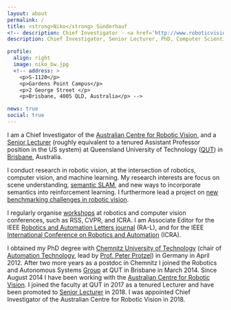 ```yaml
---
layout: about
permalink: /
title: <strong>Niko</strong> Sünderhauf
<!-- description: Chief Investigator - <a href='http://www.roboticvision.org'>Australian Centre for Robotic Vision</a> <br> Senior Lecturer - <a href='http://www.qut.edu.au'>Queensland University of Technology</a>, Brisbane, Australia -->
description: Chief Investigator, Senior Lecturer, PhD, Computer Scientist <br><a href='http://www.roboticvision.org'> – creating robots that see and understand the world – </a>

profile:
  align: right
  image: niko_bw.jpg
  <!-- address: >
    <p>S-1120</p>
    <p>Gardens Point Campus</p>
    <p>2 George Street </p>
    <p>Brisbane, 4005 QLD, Australia</p> -->

news: true
social: true
---
```


I am a Chief Investigator of the [Australian Centre for Robotic Vision](http://www.roboticvision.org), and a [Senior Lecturer](https://en.wikipedia.org/wiki/Senior_lecturer) (roughly equivalent to a tenured Assistant Professor position in the US system) at Queensland University of Technology ([QUT](http://www.qut.edu.au)) in [Brisbane](http://www.lensaloft.com.au/Interactive_tour/BrisbaneDusk/Brisbane.html), Australia.

I conduct research in robotic vision, at the intersection of robotics, computer vision, and machine learning. My research interests are focus on scene understanding, [semantic SLAM](http://www.semanticslam.ai), and new ways to incorporate semantics into reinforcement learning. I furthermore lead a project on [new benchmarking challenges in robotic vision](http://www.roboticvisionchallenge.org).

I regularly organise [workshops](workshops) at robotics and computer vision conferences, such as RSS, CVPR, and ICRA. I am Associate Editor for the IEEE [Robotics and Automation Letters journal](http://www.ieee-ras.org/publications/ra-l) (RA-L), and for the IEEE [International Conference on Robotics and Automation](http://www.icra2018.org) (ICRA).

I obtained my PhD degree with [Chemnitz University of Technology](http://www.tu-chemnitz.de) (chair of [Automation Technology](https://www.tu-chemnitz.de/etit/proaut/en/index.html), lead by [Prof. Peter Protzel](https://www.tu-chemnitz.de/etit/proaut/en/team/peterProtzel.html)) in Germany in April 2012. After two more years as a postdoc in Chemnitz I joined the Robotics and Autonomous Systems [Group](https://research.qut.edu.au/ras/) at QUT in Brisbane in March 2014. Since August 2014 I have been working with the [Australian Centre for Robotic Vision](http://www.roboticvision.org).
I joined the faculty at QUT in 2017 as a tenured Lecturer and have been promoted to [Senior Lecturer](https://en.wikipedia.org/wiki/Senior_lecturer) in 2018. I was appointed Chief Investigator of the Australian Centre for Robotic Vision in 2018.

